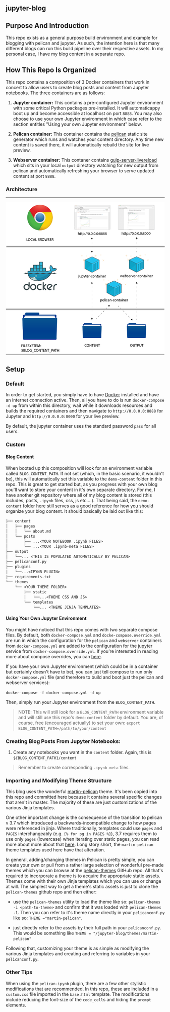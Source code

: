 jupyter-blog
---------------------

## Purpose And Introduction
This repo exists as a general purpose build environment and example for blogging with pelican and jupyter. As such, the intention here is that many different blogs can run this build pipeline over their respective assets. In my personal case, I have my blog content in a separate repo.


## How This Repo Is Organized
This repo contains a composition of 3 Docker containers that work in concert to allow users to create blog posts and content from Jupyter notebooks. The three containers are as follows:

1. **Jupyter container:** This contains a pre-configured Jupyter environment with some critical Python packages pre-installed. It will automaticappy boot up and become accessible at localhost on port `8888`. You may also choose to use your own Jupyter environment in which case refer to the section entitles "Using your own Jupyter environment" below.

2. **Pelican container:** This container contains the [pelican](https://github.com/getpelican/pelican) static site generator which runs and watches your content directory. Any time new content is saved there, it will automatically rebuild the site for live preview.

3. **Webserver container:** This contaner contains [gulp-server-livereload](https://github.com/hiddentao/gulp-server-livereload) which sits in your local `output` directory watching for new output from pelican and automatically refreshing your browser to serve updated content at port `8888`.

### Architecture
***
<p align="center">
  <img src="jupyter-blog-architecture.png" width=600>
</p>

## Setup
### Default
In order to get started, you simply have to have [Docker](https://docs.docker.com/engine/installation/) installed and have an internet connection active. Then, all you have to do is run `docker-compose -d up` from within this directory, wait while it downloads resources and builds the required containers and then navigate to `http://0.0.0.0:8888` for Jupyter and `http://0.0.0.0:8000` for your live preview.

By default, the jupyter container uses the standard password `pass` for all users.

### Custom
#### Blog Content
When booted up this composition will look for an environment variable called `BLOG_CONTENT_PATH`. If not set (which, in the basic scenario, it wouldn't be), this will automatically set this variable to the `demo-content` folder in this repo. This is great to get started but, as you progress with your own blog you'll want to store your content in it's own separate directory. For me, I have another git repository where all of my blog content is stored (this includes, posts, `.ipynb` files, css, js etc....). That being said, the `demo-content` folder here still serves as a good reference for how you should organize your blog content.  It should basically be laid out like this:

```
├── content
│   ├── pages
│   │   └── about.md
│   └── posts
│       ├── ...<YOUR NOTEBOOK .ipynb FILES>
│       └── ...<YOUR .ipynb-meta FILES>
├── output
│   └──... <THIS IS POPULATED AUTOMATICALLY BY PELICAN>
├── pelicanconf.py
├── plugins
│   └──...<IPYNB PLUGIN>
├── requirements.txt
└── themes
    └── <YOUR THEME FOLDER>
        ├── static
        │   └──...<THEME CSS AND JS>
        └── templates
            └──... <THEME JINJA TEMPLATES>
```

#### Using Your Own Jupyter Environment
You might have noticed that this repo comes with two separate compose files. By default, both `docker-compose.yml` and `docke-compose.override.yml` are run in which the configuration for the `pelican` and `webserver` containers from `docker-compose.yml` are added to the configuration for the jupyter service from `docker-compose.override.yml`. If you're interested in reading more about compose overrides, you can [here](https://docs.docker.com/compose/extends/).

If you have your own Jupyter environment (which could be in a container but certainly doesn't have to be), you can just tell compose to run only `docker-compose.yml` file (and therefore to build and boot just the pelican and webserver services):

`docker-compose -f docker-compose.yml -d up`

Then, simply run your Jupyter environment from the `BLOG_CONTENT_PATH`.

> NOTE: This will still look for a `BLOG_CONTENT_PATH` environment variable and will still use this repo's `demo-content` folder by default. You are, of course, free (encouraged actually) to set your own: `export BLOG_CONTENT_PATH=/path/to/your/content`

### Creating Blog Posts From Jupyter Notebooks:
1. Create any notebooks you want in the `content` folder. Again, this is `${BLOG_CONTENT_PATH}/content`
> Remember to create corresponding `.ipynb-meta` files.


### Importing and Modifying Theme Structure
This blog uses the wonderful [martin-pelican](https://github.com/cpaulik/martin-pelican) theme. It's been copied into this repo and committed here because it contains several specific changes that aren't in master. The majority of these are just customizations of the various Jinja templates.

One other important change is the consequence of the transition to pelican v 3.7 which introduced a backwards-incompatible change to how pages were referenced in jinja. Where traditionally, templates could use `pages` and `PAGES` interchangeably (e.g. `{% for pg in PAGES %}`), 3.7 requires them to use only `pages` (lowercase) when iterating over static pages, you can read more about more about that  [here](http://docs.getpelican.com/en/latest/faq.html#since-i-upgraded-pelican-my-pages-are-no-longer-rendered). Long story short, the `martin-pelican` theme templates used here have that alteration.

In general, adding/changing themes in Pelican is pretty simple, you can create your own or pull from a rather large selection of wonderful pre-made themes which you can browse at the [pelican-themes](https://github.com/getpelican/pelican-themes) GitHub repo. All that's required to incorporate a theme is to acquire the appropriate static assets. Themes come with their own Jinja templates which you can use or change at will. The simplest way to get a theme's static assets is just to clone the `pelican-themes` github repo and then either:

* use the `pelican-themes` utility to load the theme like so: `pelican-themes -i <path-to-theme>` and confirm that it was loaded  with `pelican-themes -l`. Then you can refer to it's theme name directly in your `pelicanconf.py` like so: `THEME ="martin-pelican"`.

* just directly refer to the assets by their full path in your `pelicanconf.py`. This would be something like `THEME = "/jupyter-blog/themes/martin-pelican"`

Following that, customizing your theme is as simple as modifying the various Jinja templates and creating and referring to variables in your `pelicanconf.py`.

### Other Tips
When using the `pelican-ipynb` plugin, there are a few other stylistic modifications that are recommended. In this repo, these are included in a `custom.css` file imported in the `base.html` template. The modifications include reducing the font-size of the `code_cell`s and hiding the `prompt` elements.
